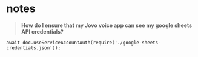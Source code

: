 # notes

> **How do I ensure that my Jovo voice app can see my google sheets API credentials?**

` await doc.useServiceAccountAuth(require('./google-sheets-credentials.json')); `

